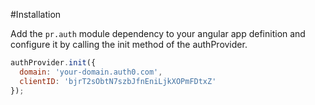 #Installation

Add the `pr.auth` module dependency to your angular app definition and configure it by calling the init method of the authProvider.
```js
authProvider.init({
  domain: 'your-domain.auth0.com',
  clientID: 'bjrT2sObtN7szbJfnEniLjkXOPmFDtxZ'
});
```
